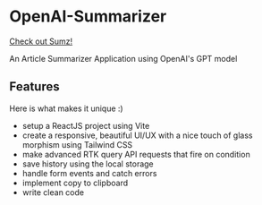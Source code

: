 # OpenAI-Summarizer

[Check out Sumz!](https://openaisumz.netlify.app/)

An Article Summarizer Application using OpenAI's GPT model
## Features
Here is what makes it unique :)

* setup a ReactJS project using Vite
* create a responsive, beautiful UI/UX with a nice touch of glass morphism using Tailwind CSS
* make advanced RTK query API requests that fire on condition
* save history using the local storage
* handle form events and catch errors
* implement copy to clipboard
* write clean code
